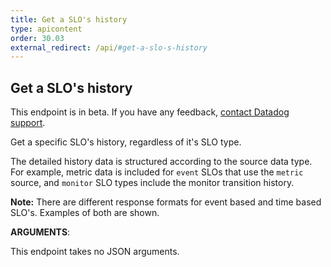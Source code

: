 ```yaml
---
title: Get a SLO's history
type: apicontent
order: 30.03
external_redirect: /api/#get-a-slo-s-history
---
```


## Get a SLO's history

<div class="alert alert-warning">
This endpoint is in beta. If you have any feedback, <a href="/help">contact Datadog support</a>.
</div>

Get a specific SLO's history, regardless of it's SLO type.

The detailed history data is structured according to the source data type. For example, metric data is included
for `event` SLOs that use the `metric` source, and `monitor` SLO types include the monitor transition history.

**Note:** There are different response formats for event based and time based SLO's. Examples of both are shown.

**ARGUMENTS**:

This endpoint takes no JSON arguments.
